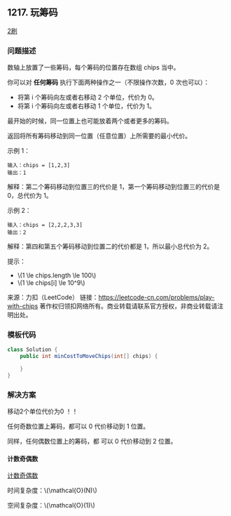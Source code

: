 ## 1217. 玩筹码

<script src="https://cdn.bootcss.com/mathjax/2.7.7/MathJax.js?config=TeX-AMS-MML_HTMLorMML"></script>

[2刷](qu1217/solu/Solution.java)

### 问题描述

数轴上放置了一些筹码，每个筹码的位置存在数组 chips 当中。

你可以对 **任何筹码** 执行下面两种操作之一（不限操作次数，0 次也可以）：

* 将第 i 个筹码向左或者右移动 2 个单位，代价为 0。
* 将第 i 个筹码向左或者右移动 1 个单位，代价为 1。

最开始的时候，同一位置上也可能放着两个或者更多的筹码。

返回将所有筹码移动到同一位置（任意位置）上所需要的最小代价。


示例 1：

```
输入：chips = [1,2,3]
输出：1
```
解释：第二个筹码移动到位置三的代价是 1，第一个筹码移动到位置三的代价是 0，总代价为 1。

示例 2：

```
输入：chips = [2,2,2,3,3]
输出：2
```
解释：第四和第五个筹码移动到位置二的代价都是 1，所以最小总代价为 2。

 

提示：

* \\(1 \le chips.length \le 100\\)
* \\(1 \le chips[i] \le 10^9\\)

来源：力扣（LeetCode）
链接：https://leetcode-cn.com/problems/play-with-chips
著作权归领扣网络所有。商业转载请联系官方授权，非商业转载请注明出处。

### 模板代码

``` java
class Solution {
    public int minCostToMoveChips(int[] chips) {

    }
}
```

### 解决方案

移动2个单位代价为0 ！！

任何奇数位置上筹码，都可以 0 代价移动到 1 位置。

同样，任何偶数位置上的筹码，都 可以 0 代价移动到 2 位置。

#### 计数奇偶数

[计数奇偶数](qu1217/solu1/Solution.java)

时间复杂度：\\(\mathcal{O}(N)\\)

空间复杂度：\\(\mathcal{O}(1)\\)
